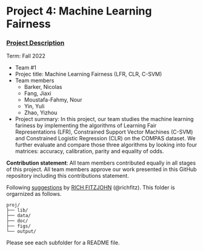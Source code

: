 # Project 4: Machine Learning Fairness

### [Project Description](doc/project4_desc.md)

Term: Fall 2022

+ Team #1
+ Projec title: Machine Learning Fairness (LFR, CLR, C-SVM)
+ Team members
	+ Barker, Nicolas
	+ Fang, Jiaxi
	+ Moustafa-Fahmy, Nour
	+ Yin, Yuli
	+ Zhao, Yizhou
+ Project summary: In this project, our team studies the machine learning fariness by implementing the algorithms of Learning Fair Representations (LFR), Constrained Support Vector Machines (C-SVM) and Constrained Logistic Regression (CLR) on the COMPAS dataset. We further evaluate and compare those three algorithms by looking into four matrices: accuracy, calibration, parity and equality of odds. 
	
**Contribution statement**: All team members contributed equally in all stages of this project. All team members approve our work presented in this GitHub repository including this contributions statement. 

Following [suggestions](http://nicercode.github.io/blog/2013-04-05-projects/) by [RICH FITZJOHN](http://nicercode.github.io/about/#Team) (@richfitz). This folder is orgarnized as follows.

```
proj/
├── lib/
├── data/
├── doc/
├── figs/
└── output/
```

Please see each subfolder for a README file.

